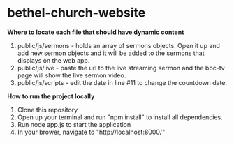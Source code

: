 # bethel-church-website

**Where to locate each file that should have dynamic content**

1. public/js/sermons - holds an array of sermons objects. Open it up and add new sermon objects and it will be added to the sermons that displays on the web app.
2. public/js/live - paste the url to the live streaming sermon and the bbc-tv page will show the live sermon video.
3. public/js/scripts - edit the date in line #11 to change the countdown date.

**How to run the project locally**

1. Clone this repository
2. Open up your terminal and run "npm install" to install all dependencies.
3. Run node app.js to start the application
4. In your brower, navigate to "http://localhost:8000/"

<!-- **Creating an application**

Prepare your app for the project.
1. Clone this application.
2. Have a look at the sample application's structure — the website folder contains your website content and app.yaml is your application configuration file.
Your website content must go inside the website folder, and its landing page must be called index.html, but apart from that it can take whatever form you like.
The app.yaml file is a configuration file that tells App Engine how to map URLs to your static files. You don't need to edit it.

**Publishing your application**
Now that we've got the project made and app files collected together, let's publish our app.

1. Open Google Cloud Shell.
2. clone the app
`git clone git clone https://github.com/juliettegodyere/bethel-church-website.git`
3. Go to the bethel-church-website folder `cd bethel-church-website`
4. run `gcloud app deploy` in the GC console

**Further Reading**

1. https://cloud.google.com/shell/docs/deploying-an-app-engine-app
2. https://developer.mozilla.org/en-US/docs/Learn/Common_questions/How_do_you_host_your_website_on_Google_App_Engine

**App Engine URL**

https://bethel-website-256107.appspot.com

**Go Daddy URL**

http://bethelbiblechurchhq.org/ -->
